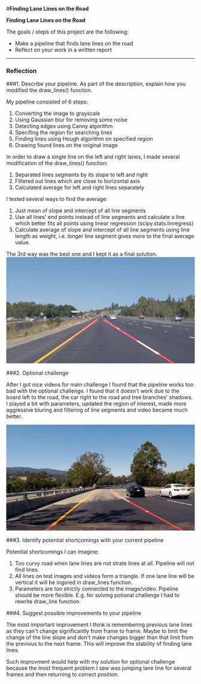 #**Finding Lane Lines on the Road** 

**Finding Lane Lines on the Road**

The goals / steps of this project are the following:
* Make a pipeline that finds lane lines on the road
* Reflect on your work in a written report


[//]: # (Image References)
[image1]: ./result_images/solidYellowLeft.png "Main challenge image"
[image2]: ./result_images/optional.jpg "Optional challenge video frame"

---

### Reflection

###1. Describe your pipeline. As part of the description, explain how you modified the draw_lines() function.

My pipeline consisted of 6 steps:

1. Converting the image to grayscale
2. Using Gaussian blur for removing some noise
3. Detecting edges using Canny algorithm
4. Specifing the region for searching lines
5. Finding lines using Hough algorithm on specified region
6. Drawing found lines on the original image


In order to draw a single line on the left and right lanes, I made several modification of the draw_lines() function:

1. Separated lines segments by its slope to left and right
2. Filtered out lines which are close to horizontal axis
2. Calculated average for left and right lines separately

I tested several ways to find the average:

1. Just mean of slope and intercept of all line segments
2. Use all lines' end points instead of line segments and calculate a line which better fits all points using linear regression (scipy.stats.linregress)
3. Calculate average of slope and intercept of all line segments using line length as weight, i.e. longer line segment gives more to the final average value.

The 3rd way was the best one and I kept it as a final solution.
![alt text][image1]

###2. Optional challenge

After I got nice videos for main challenge I found that the pipeline works too bad with the optional challenge. I found that it doesn't work due to the board left to the road, the car right to the road and tree branches' shadows.
I played a bit with parameters, updated the region of interest, made more aggressive bluring and filtering of line segments and video became much better.

![alt text][image2]


###3. Identify potential shortcomings with your current pipeline

Potential shortcomings I can imagine:

1. Too curvy road when lane lines are not strate lines at all. Pipeline will not find lines.
2. All lines on test images and videos form a triangle. If one lane line will be vertical it will be ingored in draw_lines function.
3. Parameters are too strictly connected to the image/video. Pipeline should be more flexible. E.g. for solving potional challenge I had to rewrite draw_line function.

###4. Suggest possible improvements to your pipeline

The most important improvement I think is remembering previous lane lines as they can't change significantly from frame to frame. Maybe to limit the change of the line slope and don't make changes bigger than that limit from the previous to the next frame. This will improve the stability of finding lane lines.

Such improvment would help with my solution for optional challenge because the most frequent problem I saw was jumping lane line for several frames and then returning to correct position.
